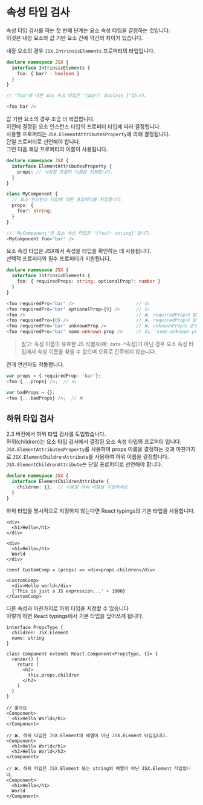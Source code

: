 # 속성 타입 검사

속성 타입 검사를 하는 첫 번째 단계는 요소 속성 타입을 결정하는 것입니다.<br/>
이것은 내장 요소와 값 기반 요소 간에 약간의 차이가 있습니다.

내장 요소의 경우 `JSX.IntrinsicElements` 프로퍼티의 타입입니다.

```ts
declare namespace JSX {
  interface IntrinsicElements {
    foo: { bar? : boolean }
  }
}

// "foo"에 대한 요소 속성 타입은 "{bar?: boolean }"입니다.

<foo bar />
```

값 기반 요소의 경우 조금 더 복잡합니다.<br/>
이전에 결정된 요소 인스턴스 타입의 프로퍼티 타입에 따라 결정됩니다.<br/>
사용할 프로퍼티는 `JSX.ElementAttributesProperty`에 의해 결정됩니다.<br/>
단일 프로퍼티로 선언해야 합니다.<br/>
그런 다음 해당 프로퍼티의 이름이 사용됩니다.

```ts
declare namespace JSX {
  interface ElementAttributesProperty {
    props; // 사용할 프롶티 이름을 지정합니다.
  }
}

class MyComponent {
  // 요소 인스턴스 타입에 대한 프로퍼티를 지정합니다.
  props: {
    foo?: string;
  }
}

// 'MyComponent'의 요소 속성 타입은 '{foo?: string}'입니다.
<MyComponent foo="bar" />
```

요소 속성 타입은 JSX에서 속성을 타입을 확인하는 데 사용됩니다.<br/>
선택적 프로퍼티와 필수 프로퍼티가 지원됩니다.

```ts
declare namespace JSX {
  interface IntrinsicElements {
    foo: { requiredProps: string; optionalProp?: number }
  }
}

<foo requiredPro='bar' />                       // 👍
<foo requiredPro='bar' optionalProp={0} />      // 👍
<foo />                                         // ❌, requiredProp이 없습니다.
<foo requiredPro={0} />                         // ❌, requiredProp이 문자열이어야 합니다.
<foo requiredPro='bar' unknownProp />           // ❌, unknownProp이 존재하지 않습니다.
<foo requiredPro='bar' some-unknown-prop />     // 👍, 'some-unknown-prop'은 유요한 식별자가 아니기 때문에
```

> 참고: 속성 이름이 유효한 JS 식별자(예: `data-*`속성)가 아닌 경우 요소 속성 타입에서 속성 이름을 찾을 수 없으며 오류로 간주되지 않습니다.

전개 연산자도 작동합니다.

```ts
var props = { requiredProp: 'bar'};
<foo {...props} />;  // 👍

var badProps = {};
<foo {...badProps} />;  // ❌
```

## 하위 타입 검사

2.3 버전에서 하위 타입 검사를 도입했습니다.<br/>
하위(children)는 요소 타입 검사에서 결정된 요소 속성 타입의 프로퍼티 입니다.<br/>
`JSX.ElementAttributesProperty`를 사용하여 props 이름을 결정하는 것과 마찬가지로 `JSX.ElementChildrenAttribute`를 사용하여 하위 이름을 결정합니다.<br/>
`JSX.ElementChildrenAttribute`는 단일 프로퍼티로 선언해야 합니다.

```ts
declare namespace JSX {
  interface ElementChildrenAttribute {
    children: {};  // 사용할 하위 이름을 지정하세요
  }
}
```

하위 타입을 명시적으로 지정하지 않는다면 React typings의 기본 타입을 사용합니다.

```tsx
<div>
  <h1>Hello</h1>
</div>

<div>
  <h1>Hello</h1>
  World
</div>

const CustomComp = (props) => <div>props.children</div>

<CustomComp>
  <div>Hello world</div>
  {'This is just a JS expression...' + 1000}
</CustomComp>
```

다른 속성과 마찬가지로 하위 타입을 지정할 수 있습니다<br/>
이렇게 하면 React typings에서 기본 타입을 덮어쓰게 됩니다.

```tsx
interface PropsType {
  children: JSX.Element
  name: string
}

class Component extends React.Component<PropsType, {}> {
  render() {
    return (
      <h2>
        this.props.children
      </h2>
    )
  }
}

// 좋아요
<Component>
  <h1>Hello World</h1>
</Component>

// ❌, 하위 타입은 JSX.Element의 배열이 아닌 JSX.ELement 타입입니다.
<Component>
  <h1>Hello World</h1>
  <h2>Hello World</h2>
</Component>

// ❌, 하위 타입은 JSX.Element 또는 string의 배열이 아닌 JSX.Element 타입입니다.
<Component>
  <h1>Hello</h1>
  World
</Component>
```
